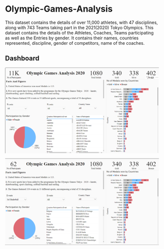 # Olympic-Games-Analysis

This dataset contains the details of over 11,000 athletes, with 47 disciplines, along with 743 Teams taking part in the 2021(2020) Tokyo Olympics.
This dataset contains the details of the Athletes, Coaches, Teams participating as well as the Entries by gender. It contains their names, countries represented, discipline, gender of competitors, name of the coaches.

## Dashboard

![alt text](https://github.com/payush624/Olympic-Games-Analysis/blob/main/OlympicsMain.PNG)

![alt text](https://github.com/payush624/Olympic-Games-Analysis/blob/main/3x3Basketball.PNG)
